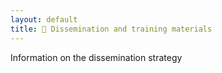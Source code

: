 ```yaml
---
layout: default
title: 💪 Dissemination and training materials
---
```


Information on the dissemination strategy
